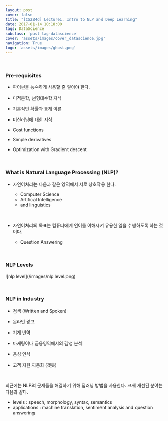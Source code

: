 ```yaml
---
layout: post
cover: false
title: "[CS224d] Lecture1. Intro to NLP and Deep Learning"
date: 2017-01-14 10:18:00
tags: DataScience
subclass: 'post tag-datascience'
cover: 'assets/images/cover_datascience.jpg'
navigation: True
logo: 'assets/images/ghost.png'
---
```


   ​

### Pre-requisites

-  파이썬을 능숙하게 사용할 줄 알아야 한다.
-  미적분학, 선형대수학 지식
-  기본적인 확률과 통계 이론
-  머신러닝에 대한 지식
-  Cost functions
-  Simple derivatives
-  Optimization with Gradient descent

   ​

### What is Natural Language Processing (NLP)?

- 자연어처리는 다음과 같은 영역에서 서로 상호작용 한다.
  - Computer Science
  - Artifical Intelligence
  - and linguistics

   ​

- 자연어처리의 목표는 컴퓨터에게 언어를 이해시켜 유용한 일을 수행하도록 하는 것이다.
  - Question Answering

   ​

### NLP Levels

![nlp level](/images/nlp level.png)


   ​
### NLP in Industry

- 검색 (Written and Spoken)
- 온라인 광고
- 기계 번역
- 마케팅이나 금융영역에서의 감성 분석
- 음성 인식
- 고객 지원 자동화 (챗봇)

   ​

최근에는 NLP의 문제들을 해결하기 위해 딥러닝 방법을 사용한다. 크게 개선된 분야는 다음과 같다.

- levels : speech, morphology, syntax, semantics
- applications : machine translation, sentiment analysis and question answering
